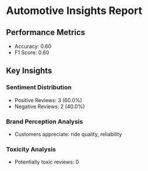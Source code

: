 # Automotive Insights Report

## Performance Metrics
- Accuracy: 0.60
- F1 Score: 0.60

## Key Insights
### Sentiment Distribution
- Positive Reviews: 3 (60.0%)
- Negative Reviews: 2 (40.0%)

### Brand Perception Analysis
- Customers appreciate: ride quality, reliability

### Toxicity Analysis
- Potentially toxic reviews: 0
